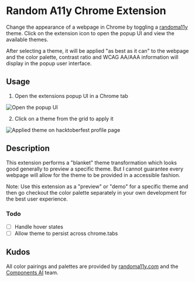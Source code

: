 # Random A11y Chrome Extension
Change the appearance of a webpage in Chrome by toggling a [randoma11y](https://randoma11y.com) theme. Click on the extension icon to open the popup UI and view the available themes. 

After selecting a theme, it will be applied "as best as it can" to the webpage and the color palette, contrast ratio and WCAG AA/AAA information will display in the popup user interface.

## Usage

1. Open the extensions popup UI in a Chrome tab

![Open the popup UI](https://user-images.githubusercontent.com/48612525/136933461-52256e84-8a2f-4d00-9b76-7d424979c152.png)

2. Click on a theme from the grid to apply it

![Applied theme on hacktoberfest profile page](https://user-images.githubusercontent.com/48612525/136933445-07ebeb92-d690-494f-9b54-e062a2b28ef3.png)

## Description

This extension performs a "blanket" theme transformation which looks good generally to preview a specific theme. But I cannot guarantee every webpage will allow for the theme to be provided in a accessible fashion. 

Note: Use this extension as a "preview" or "demo" for a specific theme and then go checkout the color palette separately in your own development for the best user experience.

### Todo
- [ ] Handle hover states
- [ ] Allow theme to persist across chrome.tabs

## Kudos
All color pairings and palettes are provided by [randoma11y.com](https://randoma11y.com) and the [Components AI](https://components.ai/) team.